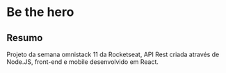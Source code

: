 # Be the hero
## Resumo
Projeto da semana omnistack 11 da Rocketseat, API Rest criada através de Node.JS, front-end e mobile desenvolvido em React.
